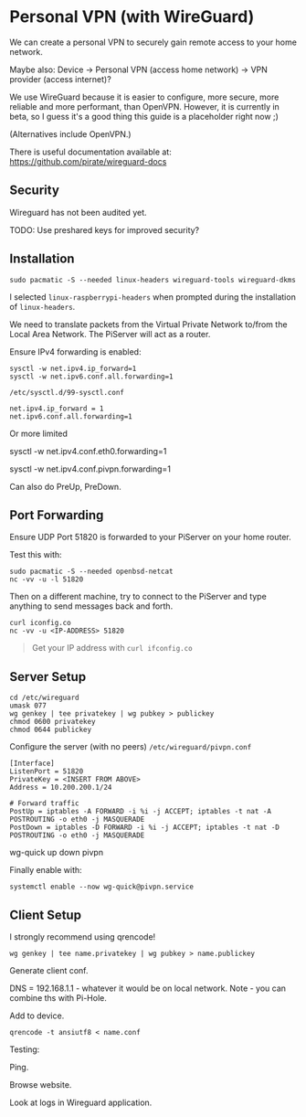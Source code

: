 # Personal VPN \(with WireGuard\)

We can create a personal VPN to securely gain remote access to your home network.

Maybe also: Device -&gt; Personal VPN \(access home network\) -&gt; VPN provider \(access internet\)?

We use WireGuard because it is easier to configure, more secure, more reliable and more performant, than OpenVPN. However, it is currently in beta, so I guess it's a good thing this guide is a placeholder right now ;\)

\(Alternatives include OpenVPN.\)

There is useful documentation available at: <https://github.com/pirate/wireguard-docs>

## Security

Wireguard has not been audited yet.

TODO: Use preshared keys for improved security?

## Installation

```console
sudo pacmatic -S --needed linux-headers wireguard-tools wireguard-dkms
```

I selected `linux-raspberrypi-headers` when prompted during the installation of `linux-headers`.

We need to translate packets from the Virtual Private Network to/from the Local Area Network. The PiServer will act as a router.

Ensure IPv4 forwarding is enabled:

```
sysctl -w net.ipv4.ip_forward=1
sysctl -w net.ipv6.conf.all.forwarding=1
```

`/etc/sysctl.d/99-sysctl.conf`

```
net.ipv4.ip_forward = 1
net.ipv6.conf.all.forwarding=1
```

Or more limited

sysctl -w net.ipv4.conf.eth0.forwarding=1

sysctl -w net.ipv4.conf.pivpn.forwarding=1

Can also do PreUp, PreDown.

## Port Forwarding

Ensure UDP Port 51820 is forwarded to your PiServer on your home router.

Test this with:

```
sudo pacmatic -S --needed openbsd-netcat
nc -vv -u -l 51820
```

Then on a different machine, try to connect to the PiServer and type anything to send messages back and forth.

```
curl iconfig.co
nc -vv -u <IP-ADDRESS> 51820
```

> Get your IP address with `curl ifconfig.co`

## Server Setup

```
cd /etc/wireguard
umask 077
wg genkey | tee privatekey | wg pubkey > publickey
chmod 0600 privatekey
chmod 0644 publickey
```

Configure the server \(with no peers\) `/etc/wireguard/pivpn.conf`

```
[Interface]
ListenPort = 51820
PrivateKey = <INSERT FROM ABOVE>
Address = 10.200.200.1/24

# Forward traffic
PostUp = iptables -A FORWARD -i %i -j ACCEPT; iptables -t nat -A POSTROUTING -o eth0 -j MASQUERADE 
PostDown = iptables -D FORWARD -i %i -j ACCEPT; iptables -t nat -D POSTROUTING -o eth0 -j MASQUERADE
```

wg-quick up down pivpn

Finally enable with:

```
systemctl enable --now wg-quick@pivpn.service
```

## Client Setup

I strongly recommend using qrencode!

```
wg genkey | tee name.privatekey | wg pubkey > name.publickey
```

Generate client conf.

DNS = 192.168.1.1 - whatever it would be on local network. Note - you can combine ths with Pi-Hole.

Add to device.

```
qrencode -t ansiutf8 < name.conf
```

Testing:

Ping.

Browse website.

Look at logs in Wireguard application.

